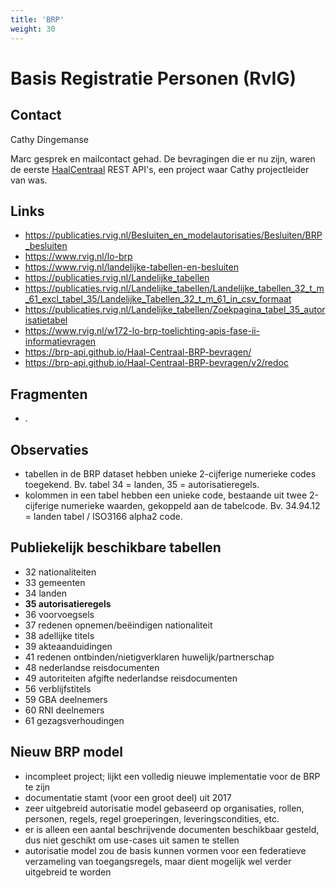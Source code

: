 ```yaml
---
title: 'BRP'
weight: 30
---
```


# Basis Registratie Personen (RvIG)

## Contact
Cathy Dingemanse

Marc gesprek en mailcontact gehad. De bevragingen die er nu zijn, waren de eerste [HaalCentraal](/docs/5.architectuur/inventarisatie/standaarden/HaalCentraal) REST API's, een project
waar Cathy projectleider van was. 

## Links
- https://publicaties.rvig.nl/Besluiten_en_modelautorisaties/Besluiten/BRP_besluiten
- https://www.rvig.nl/lo-brp
- https://www.rvig.nl/landelijke-tabellen-en-besluiten
- https://publicaties.rvig.nl/Landelijke_tabellen
- https://publicaties.rvig.nl/Landelijke_tabellen/Landelijke_tabellen_32_t_m_61_excl_tabel_35/Landelijke_Tabellen_32_t_m_61_in_csv_formaat
- https://publicaties.rvig.nl/Landelijke_tabellen/Zoekpagina_tabel_35_autorisatietabel
- https://www.rvig.nl/w172-lo-brp-toelichting-apis-fase-ii-informatievragen
- https://brp-api.github.io/Haal-Centraal-BRP-bevragen/
- https://brp-api.github.io/Haal-Centraal-BRP-bevragen/v2/redoc

## Fragmenten
- .

## Observaties
- tabellen in de BRP dataset hebben unieke 2-cijferige numerieke codes toegekend. Bv. tabel 34 = landen, 35 = autorisatieregels.
- kolommen in een tabel hebben een unieke code, bestaande uit twee 2-cijferige numerieke waarden, gekoppeld aan de tabelcode. Bv. 34.94.12 = landen tabel / ISO3166 alpha2 code.

## Publiekelijk beschikbare tabellen
- 32 nationaliteiten
- 33 gemeenten
- 34 landen
- **35 autorisatieregels**
- 36 voorvoegsels
- 37 redenen opnemen/beëindigen nationaliteit
- 38 adellijke titels
- 39 akteaanduidingen
- 41 redenen ontbinden/nietigverklaren huwelijk/partnerschap
- 48 nederlandse reisdocumenten
- 49 autoriteiten afgifte nederlandse reisdocumenten
- 56 verblijfstitels
- 59 GBA deelnemers
- 60 RNI deelnemers
- 61 gezagsverhoudingen

## Nieuw BRP model
- incompleet project; lijkt een volledig nieuwe implementatie voor de BRP te zijn
- documentatie stamt (voor een groot deel) uit 2017
- zeer uitgebreid autorisatie model gebaseerd op organisaties, rollen, personen, regels, regel groeperingen, leveringscondities, etc.
- er is alleen een aantal beschrijvende documenten beschikbaar gesteld, dus niet geschikt om use-cases uit samen te stellen
- autorisatie model zou de basis kunnen vormen voor een federatieve verzameling van toegangsregels, maar dient mogelijk wel verder uitgebreid te worden
